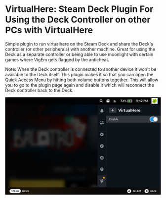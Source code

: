 # VirtualHere: Steam Deck Plugin For Using the Deck Controller on other PCs with VirtualHere

Simple plugin to run virtualhere on the Steam Deck and share the Deck's controller (or other peripherals) with another machine.
Great for using the Deck as a separate controller or being able to use moonlight with certain games where VigEm gets flagged by the anticheat.

Note: When the Deck controller is connected to another device it won't be available to the Deck itself. This plugin makes it so that you can open the
Quick Access Menu by hitting both volume buttons together. This will allow you to go to the plugin page again and disable it which will reconnect the Deck
controller back to the Deck.

![Example Screenshot](virtualhere.png)